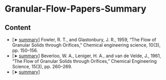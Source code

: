 # Granular-Flow-Papers-Summary

## Content

-   \[➤ [summary](Fowler_R_T_and_Glastonbury_J_R_1959.md)] Fowler, R. T., and Glastonbury, J. R., 1959, “The Flow of Granular Solids through Orifices,” Chemical engineering science, 10(3), pp. 150–156.
-   \[➤ [summary]()] Beverloo, W. A., Leniger, H. A., and van de Velde, J., 1961, “The Flow of Granular Solids through Orifices,” Chemical Engineering Science, 15(3), pp. 260–269.
-   \[➤ [summary]()]
